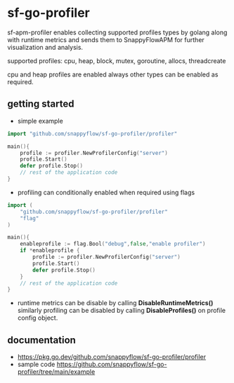 # sf-go-profiler

sf-apm-profiler enables collecting supported profiles types by golang along with runtime metrics
and sends them to SnappyFlowAPM for further visualization and analysis.

supported profiles: cpu, heap, block, mutex, goroutine, allocs, threadcreate

cpu and heap profiles are enabled always other types can be enabled as required.

## getting started

- simple example

```go
import "github.com/snappyflow/sf-go-profiler/profiler"

main(){
    profile := profiler.NewProfilerConfig("server")
    profile.Start()
    defer profile.Stop()
    // rest of the application code
}
```

- profiling can conditionally enabled when required using flags

```go
import (
    "github.com/snappyflow/sf-go-profiler/profiler"
    "flag"
)

main(){
    enableprofile := flag.Bool("debug",false,"enable profiler")
    if *enableprofile {
        profile := profiler.NewProfilerConfig("server")
        profile.Start()
        defer profile.Stop()
    }
    // rest of the application code
}
```

- runtime metrics can be disable by calling **DisableRuntimeMetrics()** similarly profiling can be disabled by calling **DisableProfiles()** on profile config object.

## documentation

- <https://pkg.go.dev/github.com/snappyflow/sf-go-profiler/profiler>
- sample code  <https://github.com/snappyflow/sf-go-profiler/tree/main/example>
